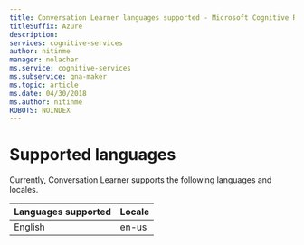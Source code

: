```yaml
---
title: Conversation Learner languages supported - Microsoft Cognitive Research Technologies | Microsoft Docs
titleSuffix: Azure
description: 
services: cognitive-services
author: nitinme
manager: nolachar
ms.service: cognitive-services
ms.subservice: qna-maker
ms.topic: article
ms.date: 04/30/2018
ms.author: nitinme
ROBOTS: NOINDEX
---
```


# Supported languages

Currently, Conversation Learner supports the following languages and locales.

|Languages supported| Locale|
|-----|----|
|English|en-us|
